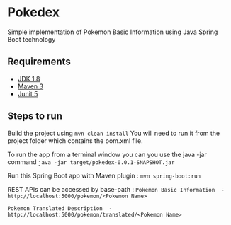 # Pokedex 
Simple implementation of Pokemon Basic Information using Java Spring Boot technology


## Requirements
- [JDK 1.8](http://www.oracle.com/technetwork/java/javase/downloads/jdk8-downloads-2133151.html)
- [Maven 3](https://maven.apache.org)
- [Junit 5](https://junit.org/junit5/)


## Steps to run

Build the project using `mvn clean install`
You will need to run it from the project folder which contains the pom.xml file.


To run the app from a terminal window you can you use the java -jar command
 `java -jar target/pokedex-0.0.1-SNAPSHOT.jar`


Run this Spring Boot app with Maven plugin :
 `mvn spring-boot:run`


REST APIs can be accessed by base-path :
`Pokemon Basic Information  -  http://localhost:5000/pokemon/<Pokemon Name>`

`Pokemon Translated Description  - http://localhost:5000/pokemon/translated/<Pokemon Name>`
  
  
  
